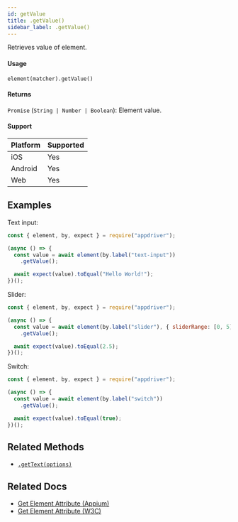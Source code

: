 ```yaml
---
id: getValue
title: .getValue()
sidebar_label: .getValue()
---
```


Retrieves value of element.

#### Usage

```text
element(matcher).getValue()
```

#### Returns

`Promise` (`String | Number | Boolean`): Element value.

#### Support

| Platform | Supported |
| -------- | --------- |
| iOS      | Yes       |
| Android  | Yes       |
| Web      | Yes       |

## Examples

Text input:

```javascript
const { element, by, expect } = require("appdriver");

(async () => {
  const value = await element(by.label("text-input"))
    .getValue();

  await expect(value).toEqual("Hello World!");
})();
```

Slider:

```javascript
const { element, by, expect } = require("appdriver");

(async () => {
  const value = await element(by.label("slider"), { sliderRange: [0, 5] })
    .getValue();

  await expect(value).toEqual(2.5);
})();
```

Switch:

```javascript
const { element, by, expect } = require("appdriver");

(async () => {
  const value = await element(by.label("switch"))
    .getValue();

  await expect(value).toEqual(true);
})();
```

## Related Methods

- [`.getText(options)`](./getText.md)

## Related Docs

- [Get Element Attribute (Appium)](http://appium.io/docs/en/commands/element/attributes/attribute/)
- [Get Element Attribute (W3C)](https://www.w3.org/TR/webdriver/#dfn-get-element-attribute)